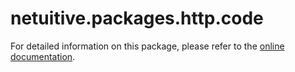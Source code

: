 # netuitive.packages.http.code

For detailed information on this package, please refer to the [online documentation](https://www.metricly.com/support/integrations/http-code/).
